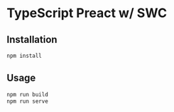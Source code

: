 # TypeScript Preact w/ SWC

## Installation

```bash
npm install
```

## Usage

```bash
npm run build
npm run serve
```
